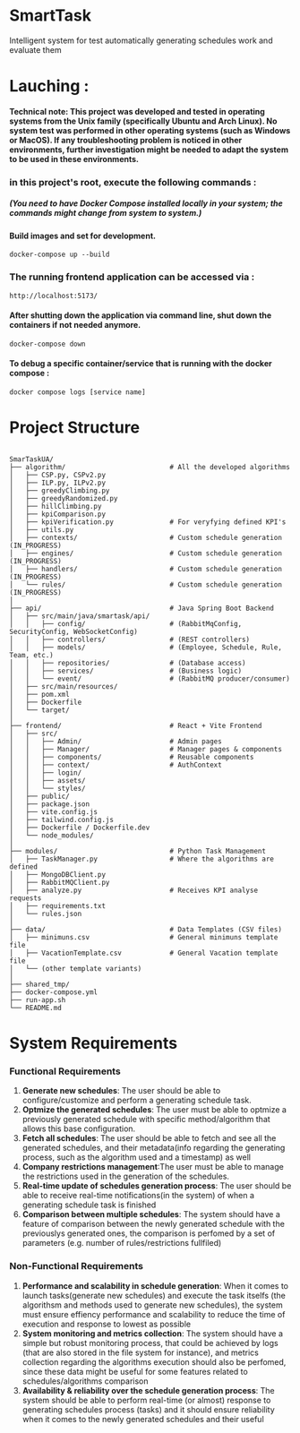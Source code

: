 # SmartTask
Intelligent system for test automatically generating schedules work and evaluate them

# Lauching : 
#### Technical note: This project was developed and tested in operating systems from the Unix family (specifically Ubuntu and Arch Linux). No system test was performed in other operating systems (such as Windows or MacOS). If any troubleshooting problem is noticed in other environments, further investigation might be needed to adapt the system to be used in these environments.

### in this project's root, execute the following commands : 
##### (You need to have Docker Compose installed locally in your system; the commands might change from system to system.)

#### Build images and set for development.
```
docker-compose up --build
```


### The running frontend application can be accessed via :
```
http://localhost:5173/
```

#### After shutting down the application via command line, shut down the containers if not needed anymore.
```
docker-compose down
```

#### To debug a specific container/service that is running with the docker compose : 
```
docker compose logs [service name]
```

# Project Structure

```

SmarTaskUA/
├── algorithm/                          # All the developed algorithms
│   ├── CSP.py, CSPv2.py
│   ├── ILP.py, ILPv2.py
│   ├── greedyClimbing.py
│   ├── greedyRandomized.py             
│   ├── hillClimbing.py                 
│   ├── kpiComparison.py
│   ├── kpiVerification.py              # For veryfying defined KPI's
│   ├── utils.py
│   ├── contexts/                       # Custom schedule generation (IN_PROGRESS)
│   ├── engines/                        # Custom schedule generation (IN_PROGRESS)
│   ├── handlers/                       # Custom schedule generation (IN_PROGRESS)
│   └── rules/                          # Custom schedule generation (IN_PROGRESS)
│
├── api/                                # Java Spring Boot Backend
│   ├── src/main/java/smartask/api/
│   │   ├── config/                     # (RabbitMqConfig, SecurityConfig, WebSocketConfig)
│   │   ├── controllers/                # (REST controllers)
│   │   ├── models/                     # (Employee, Schedule, Rule, Team, etc.)
│   │   ├── repositories/               # (Database access)
│   │   ├── services/                   # (Business logic)
│   │   └── event/                      # (RabbitMQ producer/consumer)
│   ├── src/main/resources/
│   ├── pom.xml
│   ├── Dockerfile
│   └── target/
│
├── frontend/                           # React + Vite Frontend
│   ├── src/
│   │   ├── Admin/                      # Admin pages
│   │   ├── Manager/                    # Manager pages & components
│   │   ├── components/                 # Reusable components
│   │   ├── context/                    # AuthContext
│   │   ├── login/
│   │   ├── assets/
│   │   └── styles/
│   ├── public/
│   ├── package.json
│   ├── vite.config.js
│   ├── tailwind.config.js
│   ├── Dockerfile / Dockerfile.dev
│   └── node_modules/
│
├── modules/                            # Python Task Management
│   ├── TaskManager.py                  # Where the algorithms are defined 
│   ├── MongoDBClient.py
│   ├── RabbitMQClient.py
│   ├── analyze.py                      # Receives KPI analyse requests 
│   ├── requirements.txt
│   └── rules.json
│
├── data/                               # Data Templates (CSV files)
│   ├── minimuns.csv                    # General minimuns template file
│   ├── VacationTemplate.csv            # General Vacation template file
│   └── (other template variants)
│
├── shared_tmp/                         
├── docker-compose.yml
├── run-app.sh
└── README.md

```


# System Requirements

### Functional Requirements

1. **Generate new schedules**: The user should be able to configure/customize and perform a generating schedule task.
2. **Optmize the generated schedules**: The user must be able to optmize a previously generated schedule with specific method/algorithm that allows this base configuration.
3. **Fetch all schedules**: The user should be able to fetch and see all the generated schedules, and their metadata(info regarding the generating process, such as the algorithm used and a timestamp) as well
4. **Company restrictions management**:The user must be able to manage the restrictions used in the generation of the schedules.
5. **Real-time update of schedules generation process**: The user should be able to receive real-time notifications(in the system) of when a generating schedule task is finished
6. **Comparison between multiple schedules**: The system should have a feature of comparison between the newly generated schedule with the previouslys generated ones, the comparison is perfomed by a set of parameters (e.g. number of rules/restrictions fullfiled) 

### Non-Functional Requirements

1. **Performance and scalability in schedule generation**: When it comes to launch tasks(generate new schedules) and execute the task itselfs (the algorithsm and methods used to generate new schedules), the system must ensure effiency performance and scalability to reduce the time of execution and response to lowest as possible 
2. **System monitoring and metrics collection**: The system should have a simple but robust monitoring process, that could be achieved by logs (that are also stored in the file system for instance), and metrics collection regarding the algorithms execution should also be perfomed, since these data might be useful for some features related to schedules/algorithms comparison 
3. **Availability & reliability over the schedule generation process**: The system should be able to perform real-time (or almost) response to generating schedules process (tasks) and it should ensure reliability when it comes to the newly generated schedules and their useful 

